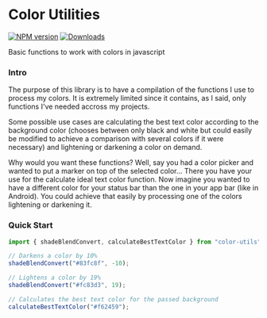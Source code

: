 # Color Utilities

[![NPM version][npm-image]][npm-url]
[![Downloads][downloads-image]][npm-url]

[npm-image]:http://img.shields.io/npm/v/dead-simple-color-utils.svg
[npm-url]:https://npmjs.org/package/dead-simple-color-utils
[downloads-image]:http://img.shields.io/npm/dm/dead-simple-color-utils.svg

Basic functions to work with colors in javascript

### Intro

The purpose of this library is to have a compilation of the functions I use to process my colors. It is extremely limited since it contains, as I said, only functions I've needed accross my projects.

Some possible use cases are calculating the best text color according to the background color (chooses between only black and white but could easily be modified to achieve a comparison with several colors if it were necessary) and lightening or darkening a color on demand.

Why would you want these functions? Well, say you had a color picker and wanted to put a marker on top of the selected color... There you have your use for the calculate ideal text color function. Now imagine you wanted to have a different color for your status bar than the one in your app bar (like in Android). You could achieve that easily by processing one of the colors lightening or darkening it.

### Quick Start

```javascript
import { shadeBlendConvert, calculateBestTextColor } from "color-utils";

// Darkens a color by 10%
shadeBlendConvert("#83fc8f", -10);

// Lightens a color by 19%
shadeBlendConvert("#fc83d3", 19);

// Calculates the best text color for the passed background
calculateBestTextColor("#f62459");
```
